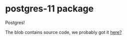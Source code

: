 postgres-11 package
============
Postgres! 

The blob contains source code, we probably got it [here?](https://www.postgresql.org/ftp/source/v11.17/)
